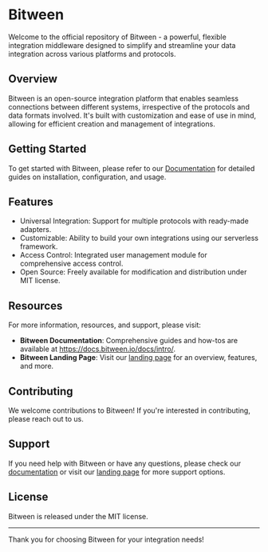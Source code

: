 # Bitween

Welcome to the official repository of Bitween - a powerful, flexible integration middleware designed to simplify and streamline your data integration across various platforms and protocols.

## Overview

Bitween is an open-source integration platform that enables seamless connections between different systems, irrespective of the protocols and data formats involved. It's built with customization and ease of use in mind, allowing for efficient creation and management of integrations.

## Getting Started

To get started with Bitween, please refer to our [Documentation](https://docs.bitween.io/docs/intro/) for detailed guides on installation, configuration, and usage.

## Features

- Universal Integration: Support for multiple protocols with ready-made adapters.
- Customizable: Ability to build your own integrations using our serverless framework.
- Access Control: Integrated user management module for comprehensive access control.
- Open Source: Freely available for modification and distribution under MIT license.

## Resources

For more information, resources, and support, please visit:

- **Bitween Documentation**: Comprehensive guides and how-tos are available at https://docs.bitween.io/docs/intro/.
- **Bitween Landing Page**: Visit our [landing page](https://www.bitween.io/) for an overview, features, and more.

## Contributing

We welcome contributions to Bitween! If you're interested in contributing, please reach out to us.

## Support

If you need help with Bitween or have any questions, please check our [documentation](https://docs.bitween.io/docs/intro/) or visit our [landing page](https://www.bitween.io/) for more support options.

## License

Bitween is released under the MIT license.

---

Thank you for choosing Bitween for your integration needs!


